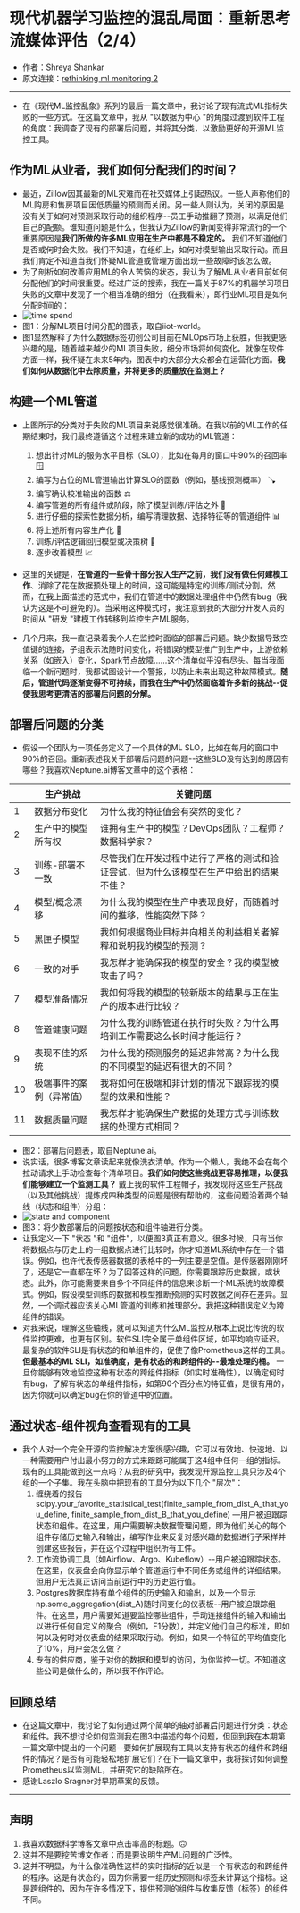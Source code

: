 # 现代机器学习监控的混乱局面：重新思考流媒体评估（2/4）
- 作者：Shreya Shankar
- 原文连接：[rethinking ml monitoring 2](https://www.shreya-shankar.com/rethinking-ml-monitoring-2/)
---
- 在《现代ML监控乱象》系列的最后一篇文章中，我讨论了现有流式ML指标失败的一些方式。在这篇文章中，我从 "以数据为中心 "的角度过渡到软件工程的角度：我调查了现有的部署后问题，并将其分类，以激励更好的开源ML监控工具。
  
## 作为ML从业者，我们如何分配我们的时间？
- 最近，Zillow因其最新的ML灾难而在社交媒体上引起热议。一些人声称他们的ML购房和售房项目因低质量的预测而关闭。另一些人则认为，关闭的原因是没有关于如何对预测采取行动的组织程序--员工手动推翻了预测，以满足他们自己的配额。谁知道问题是什么，但我认为Zillow的新闻变得非常流行的一个重要原因是**我们所做的许多ML应用在生产中都是不稳定的。** 我们不知道他们是否或何时会失败。我们不知道，在组织上，如何对模型输出采取行动。而且我们肯定不知道当我们怀疑ML管道或管理方面出现一些故障时该怎么做。
- 为了剖析如何改善应用ML的令人苦恼的状态，我认为了解ML从业者目前如何分配他们的时间很重要。经过广泛的搜索，我在一篇关于87%的机器学习项目失败的文章中发现了一个相当准确的细分（在我看来），即行业ML项目是如何分配时间的：
- ![time spend](img/02/time-spend.png)
- 图1：分解ML项目时间分配的图表，取自iiot-world。
- 图1显然解释了为什么数据标签初创公司目前在MLOps市场上获胜，但我更感兴趣的是，随着越来越少的ML项目失败，细分市场将如何变化。就像在软件方面一样，我怀疑在未来5年内，图表中的大部分大众都会在运营化方面。**我们如何从数据化中去除质量，并将更多的质量放在监测上？**

## 构建一个ML管道
- 上图所示的分类对于失败的ML项目来说感觉很准确。在我以前的ML工作的任期结束时，我们最终遵循这个过程来建立新的成功的ML管道：

    1. 想出针对ML的服务水平目标（SLO），比如在每月的窗口中90%的召回率 🪟
    2. 编写为占位的ML管道输出计算SLO的函数（例如，基线预测概率） 🪠
    3. 编写确认校准输出的函数 ⚖️
    4. 编写管道的所有组件或阶段，除了模型训练/评估之外 🔧
    5. 进行仔细的探索性数据分析，编写清理数据、选择特征等的管道组件 📊
    6. 将上述所有内容生产化 🚧
    7. 训练/评估逻辑回归模型或决策树 🌲
    8. 逐步改善模型 📈

- 这里的关键是，**在管道的一些骨干部分投入生产之前，我们没有做任何建模工作**、消除了花在数据预处理上的时间，这可能是特定的训练/测试分割。然而，在我上面描述的范式中，我们在管道中的数据处理组件中仍然有bug（我认为这是不可避免的）。当采用这种模式时，我注意到我的大部分开发人员的时间从 "研发 "建模工作转移到监控生产ML服务。
- 几个月来，我一直记录着我个人在监控时面临的部署后问题。缺少数据导致空值键的连接，子组表示法随时间变化，将错误的模型推广到生产中，上游依赖关系（如嵌入）变化，Spark节点故障......这个清单似乎没有尽头。每当我面临一个新问题时，我都试图设计一个警报，以防止未来出现这种故障模式。**随后，管道代码逐渐变得不可持续，而我在生产中仍然面临着许多新的挑战--促使我思考更清洁的部署后问题的分解。**

## 部署后问题的分类
- 假设一个团队为一项任务定义了一个具体的ML SLO，比如在每月的窗口中90%的召回。重新表述我关于部署后问题的问题--这些SLO没有达到的原因有哪些？我喜欢Neptune.ai博客文章中的这个表格：

|   | 生产挑战 |关键问题 |
| ------------- | ------------- |------------- |
| 1  | 数据分布变化  |为什么我的特征值会有突然的变化？  |
| 2  | 生产中的模型所有权  |谁拥有生产中的模型？DevOps团队？工程师？数据科学家？  |
| 3  | 训练-部署不一致  | 尽管我们在开发过程中进行了严格的测试和验证尝试，但为什么该模型在生产中给出的结果不佳？  |
| 4  | 模型/概念漂移  | 为什么我的模型在生产中表现良好，而随着时间的推移，性能突然下降？  |
| 5  | 黑匣子模型  | 我如何根据商业目标并向相关的利益相关者解释和说明我的模型的预测？  |
| 6  |  一致的对手 | 我怎样才能确保我的模型的安全？我的模型被攻击了吗？  |
| 7  | 模型准备情况  | 我如何将我的模型的较新版本的结果与正在生产的版本进行比较？  |
| 8  | 管道健康问题  | 为什么我的训练管道在执行时失败？为什么再培训工作需要这么长时间才能运行？  |
| 9  | 表现不佳的系统  | 为什么我的预测服务的延迟非常高？为什么我的不同模型的延迟有很大的不同？  |
| 10  | 极端事件的案例（异常值）  | 我将如何在极端和非计划的情况下跟踪我的模型的效果和性能？  |
| 11  | 数据质量问题  | 我怎样才能确保生产数据的处理方式与训练数据的处理方式相同？  |

- 图2：部署后问题表，取自Neptune.ai。
- 说实话，很多博客文章读起来就像洗衣清单。作为一个懒人，我绝不会在每个拉动请求上手动检查每个清单项目。**我们如何使这些挑战更容易推理，以便我们能够建立一个监测工具？** 戴上我的软件工程帽子，我发现将这些生产挑战（以及其他挑战）提炼成四种类型的问题是很有帮助的，这些问题沿着两个轴线（状态和组件）分组：
- ![state and component](img/02/state-componet.jpg)
- 图3：将少数部署后的问题按状态和组件轴进行分类。
- 让我定义一下 "状态 "和 "组件"，以便图3真正有意义。很多时候，只有当你将数据点与历史上的一组数据点进行比较时，你才知道ML系统中存在一个错误。例如，也许代表传感器数据的表格中的一列主要是空值。是传感器刚刚坏了，还是它一直都在坏？为了回答这样的问题，你需要跟踪历史数据，或状态。此外，你可能需要来自多个不同组件的信息来诊断一个ML系统的故障模式。例如，假设模型训练的数据和模型推断预测的实时数据之间存在差异。显然，一个调试器应该关心ML管道的训练和推理部分。我把这种错误定义为跨组件的错误。
- 对我来说，理解这些轴线，就可以知道为什么ML监控从根本上说比传统的软件监控更难，也更有区别。软件SLI完全属于单组件区域，如平均响应延迟。最复杂的软件SLI是有状态的和单组件的，促使了像Prometheus这样的工具。**但最基本的ML SLI，如准确度，是有状态的和跨组件的--最难处理的桶。** 一旦你能够有效地监控这种有状态的跨组件指标（如实时准确性），以确定何时有bug，了解有状态的单组件指标，如第90个百分点的特征值，是很有用的，因为你就可以确定bug在你的管道中的位置。

## 通过状态-组件视角查看现有的工具
- 我个人对一个完全开源的监控解决方案很感兴趣，它可以有效地、快速地、以一种需要用户付出最小努力的方式来跟踪可能属于这4组中任何一组的指标。现有的工具能做到这一点吗？从我的研究中，我发现开源监控工具只涉及4个组的一个子集。我在头脑中把现有的工具分为以下几个 "层次"：
    1. 缠绕着的报告 scipy.your_favorite_statistical_test(finite_sample_from_dist_A_that_you_define, finite_sample_from_dist_B_that_you_define) —用户被迫跟踪状态和组件。在这里，用户需要解决数据管理问题，即为他们关心的每个组件存储历史输入和输出，编写作业来反复对感兴趣的数据进行子采样并创建这些报告，并在这个过程中组织所有工件。
    2. 工作流协调工具（如Airflow、Argo、Kubeflow）--用户被迫跟踪状态。在这里，仪表盘会向你显示单个管道运行中不同任务或组件的详细结果。但用户无法真正访问当前运行中的历史运行值。
    3. Postgres数据库持有单个组件的历史输入和输出，以及一个显示np.some_aggregation(dist_A)随时间变化的仪表板--用户被迫跟踪组件。在这里，用户需要知道要监控哪些组件，手动连接组件的输入和输出以进行任何自定义的聚合（例如，F1分数），并定义他们自己的标准，即如何以及何时对仪表盘的结果采取行动。例如，如果一个特征的平均值变化了10%，用户会怎么做？
    4. 专有的供应商，鉴于对你的数据和模型的访问，为你监控一切。不知道这些公司是做什么的，所以我不作评论。

## 回顾总结
- 在这篇文章中，我讨论了如何通过两个简单的轴对部署后问题进行分类：状态和组件。我不想讨论如何监测我在图3中描述的每个问题，但回到我在本期第一篇文章中提出的一个问题--要如何扩展现有工具以支持有状态的组件和跨组件的情况？是否有可能轻松地扩展它们？在下一篇文章中，我将探讨如何调整Prometheus以监测ML，并研究它的缺陷所在。
- 感谢Laszlo Sragner对早期草案的反馈。

---
## 声明
1. 我喜欢数据科学博客文章中点击率高的标题。🙃
2. 这并不是要挖苦博文作者；而是要说明生产ML问题的广泛性。
3. 这并不明显，为什么像准确性这样的实时指标的近似是一个有状态的和跨组件的程序。这是有状态的，因为你需要一组历史预测和标签来计算这个指标。这是跨组件的，因为在许多情况下，提供预测的组件与收集反馈（标签）的组件不同。